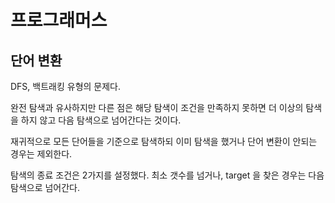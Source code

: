# 프로그래머스

## 단어 변환

DFS, 백트래킹 유형의 문제다.

완전 탐색과 유사하지만 다른 점은 해당 탐색이 조건을 만족하지 못하면 더 이상의 탐색을 하지 않고 다음 탐색으로 넘어간다는 것이다.

재귀적으로 모든 단어들을 기준으로 탐색하되 이미 탐색을 했거나 단어 변환이 안되는 경우는 제외한다. 

탐색의 종료 조건은 2가지를 설정했다. 최소 갯수를 넘거나, target 을 찾은 경우는 다음 탐색으로 넘어간다.

